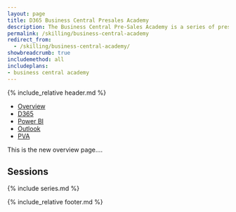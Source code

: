 ```yaml
---
layout: page
title: D365 Business Central Presales Academy
description: The Business Central Pre-Sales Academy is a series of presentations combined with hands-on materials designed to upskill individuals who are responsible for preparing and delivering Business Central software demonstrations. Demos and the accompanying hands-on labs cover topics which integrate Business Central to Microsoft Outlook, Microsoft Excel, Microsoft Word, Mobile experience, Power Platform (PowerApps, Power Automate, Power BI and Power Virtual Agent) and Dynamics 365 Sales. All content contains the latest features based on the most recent (Spring 2022) release.
permalink: /skilling/business-central-academy
redirect_from:
  - /skilling/business-central-academy/
showbreadcrumb: true
includemethod: all
includeplans:
- business central academy
---
```


{% include_relative header.md %}

* [Overview](/PartnerResources/skilling/business-central-academy)
* [D365](/PartnerResources/skilling/business-central-academy-d365)
* [Power BI](/PartnerResources/skilling/business-central-academy-powerbi)
* [Outlook](/PartnerResources/skilling/business-central-academy-outlook)
* [PVA](/PartnerResources/skilling/business-central-academy-pva)


This is the new overview page....

## Sessions

{% include series.md %}

{% include_relative footer.md %}

